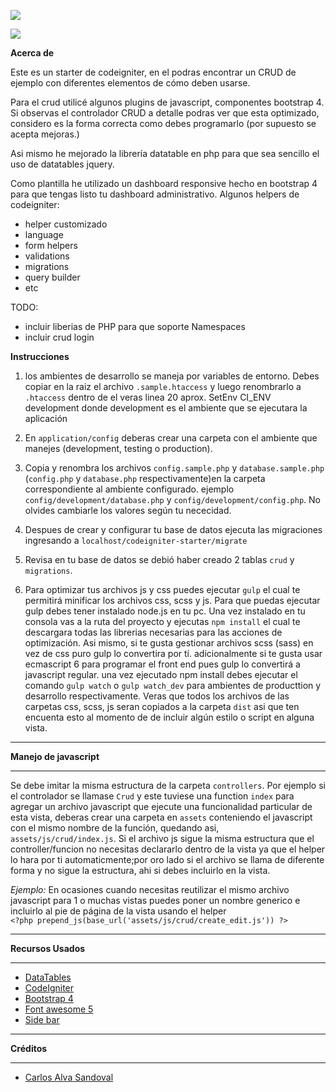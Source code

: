 
![](https://bytebucket.org/carlosalva/codeigniter-starter/raw/1ace9e464eba8e8df8b3b4de4a2ff21bd76beec7/assets/img/sample.PNG)

![](https://bitbucket.org/carlosalva/codeigniter-starter/raw/185db8cf4a2f2401108ae94558d8c43a776c8d4c/assets/img/sample2.PNG)

**Acerca de**

Este es un starter de codeigniter, en el podras encontrar un CRUD de ejemplo con diferentes elementos de cómo deben usarse.

Para el crud utilicé algunos plugins de javascript, componentes bootstrap 4.
Si observas el controlador CRUD a detalle podras ver que esta optimizado, considero es  la forma correcta como debes programarlo 
(por supuesto se acepta mejoras.)

Asi mismo he mejorado la librería datatable en php para que sea sencillo el uso de datatables jquery.

Como plantilla he utilizado un dashboard responsive hecho en bootstrap 4 para que tengas listo tu dashboard administrativo.
Algunos helpers de codeigniter:
- helper customizado
- language
- form helpers
- validations
- migrations
- query builder
- etc

TODO:

- incluir liberias de PHP para que soporte Namespaces
- incluir crud login

**Instrucciones**


1. los ambientes de desarrollo se maneja por variables de entorno. Debes copiar en la raiz el archivo 
`.sample.htaccess` y luego renombrarlo a `.htaccess` dentro de el veras linea 20 aprox. 
SetEnv CI_ENV development  donde development es el ambiente que se ejecutara la aplicación

2. En `application/config` deberas crear una carpeta con el ambiente que manejes 
(development, testing o production). 

3. Copia y renombra los archivos `config.sample.php` y `database.sample.php` 
(`config.php` y `database.php` respectivamente)en la carpeta 
correspondiente al ambiente configurado. ejemplo `config/development/database.php` y `config/development/config.php`. 
No olvides cambiarle los valores según tu nececidad.

4. Despues de crear y configurar tu base de datos ejecuta las migraciones ingresando a `localhost/codeigniter-starter/migrate`

5. Revisa en tu base de datos se debió haber creado 2 tablas `crud` y `migrations`.

6. Para optimizar tus archivos js y css puedes ejecutar `gulp` el cual te permitirá minificar los archivos css, scss y js.
   Para que puedas ejecutar gulp debes tener instalado node.js en tu pc. Una vez instalado en tu consola vas a la ruta del proyecto y ejecutas
   `npm install` el cual te descargara todas las librerias necesarias para las acciones de optimización. Asi mismo, si te gusta gestionar archivos scss (sass) 
    en vez de css puro gulp lo convertira por tí. adicionalmente si te gusta usar ecmascript 6 para programar el front end pues gulp lo convertirá a javascript regular.
    una vez ejecutado npm install debes ejecutar el comando `gulp watch` o `gulp watch_dev` para ambientes de producttion y desarrollo respectivamente. Veras que todos los archivos 
    de las carpetas css, scss, js seran copiados a la carpeta `dist` asi que ten encuenta esto al momento de de incluir algún estilo o script en alguna vista. 
 

*******************
**Manejo de javascript**
*******************

Se debe imitar la misma estructura de la carpeta `controllers`. Por ejemplo
si el controlador se llamase `Crud`  y este tuviese una  function `index`
para agregar un archivo javascript que ejecute una funcionalidad particular de esta vista,
deberas crear una carpeta en `assets` conteniendo el javascript con el mismo nombre de la función, quedando asi,
`assets/js/crud/index.js`. Si el archivo js sigue la misma estructura que el controller/funcion no necesitas declararlo dentro de la vista 
ya que el helper lo hara por ti automaticmente;por oro lado si el archivo se llama de diferente forma y no sigue la estructura, ahi si debes incluirlo en la vista.

*Ejemplo:*
En ocasiones cuando necesitas reutilizar el mismo archivo javascript para 1 o muchas vistas
puedes poner un nombre generico e incluirlo al pie de página de la vista usando el helper  
`<?php prepend_js(base_url('assets/js/crud/create_edit.js')) ?>`

*********
**Recursos Usados**
*********

-  [DataTables](https://datatables.net/)
-  [CodeIgniter](https://codeigniter.com)
-  [Bootstrap 4](https://getbootstrap.com/)
-  [Font awesome 5](https://fontawesome.com/)
-  [Side bar](https://bootstrapious.com/p/bootstrap-sidebar)


*********
**Créditos**
*********

-  [Carlos Alva Sandoval](https://www.linkedin.com/in/carlosalva/)